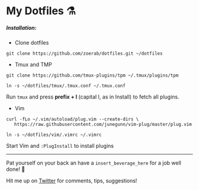 # My Dotfiles ⚗

##### Installation:

* Clone dotfiles
```
git clone https://github.com/zoerab/dotfiles.git ~/dotfiles
```
* Tmux and TMP
```
git clone https://github.com/tmux-plugins/tpm ~/.tmux/plugins/tpm
```
```
ln -s ~/dotfiles/tmux/.tmux.conf ~/.tmux.conf
```
Run `tmux` and press **prefix + I** (capital I, as in Install) to fetch all plugins.

* Vim
```
curl -fLo ~/.vim/autoload/plug.vim --create-dirs \
   https://raw.githubusercontent.com/junegunn/vim-plug/master/plug.vim
```
```
ln -s ~/dotfiles/vim/.vimrc ~/.vimrc
```
Start Vim and `:PlugInstall` to install plugins

---

Pat yourself on your back an have a `insert_beverage_here` for a job well done! 🍻

Hit me up on [Twitter](https://twitter.com/zoerab) for comments, tips, suggestions!
